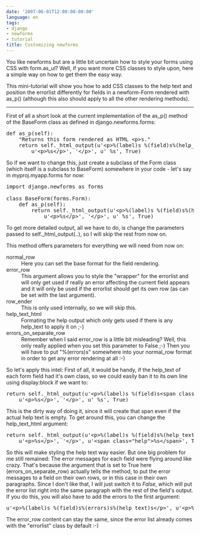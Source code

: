 ```yaml
---
date: '2007-06-01T12:00:00-00:00'
language: en
tags:
- django
- newforms
- tutorial
title: Customizing newforms
---
```



You like newforms but are a little bit uncertain how to style your forms using CSS with form.as_ul? Well, if you want more CSS classes to style upon, here a simple way on how to get them the easy way.

This mini-tutorial will show you how to add CSS classes to the help text and position the errorlist differently for fields in a newform-Form rendered with as\_p() (although this also should apply to all the other rendering methods).



-------------------------------



First of all a short look at the current implementation of the as\_p() method of the BaseForm class as defined in django.newforms.forms:

<pre class="code">
def as_p(self):
    &quot;Returns this form rendered as HTML &lt;p&gt;s.&quot;
    return self._html_output(u&apos;&lt;p&gt;%(label)s %(field)s%(help_text)s&lt;/p&gt;&apos;,
		u&apos;&lt;p&gt;%s&lt;/p&gt;&apos;, &apos;&lt;/p&gt;&apos;, u&apos; %s&apos;, True)
</pre>

So if we want to change this, just create a subclass of the Form class (which itself is a subclass to BaseForm) somewhere in your code - let's say in myproj.myapp.forms for now:

<pre class="code">
import django.newforms as forms

class BaseForm(forms.Form):
	def as_p(self):
		return self._html_output(u&apos;&lt;p&gt;%(label)s %(field)s%(help_text)s&lt;/p&gt;&apos;,
			u&apos;&lt;p&gt;%s&lt;/p&gt;&apos;, &apos;&lt;/p&gt;&apos;, u&apos; %s&apos;, True)
</pre>

To get more detailed output, all we have to do, is change the parameters passed to self.\_html\_output(..), so I will skip the rest from now on. 

This method offers parameters for everything we will need from now on:

<dl>
	<dt>normal_row</dt>
	<dd>Here you can set the base format for the field rendering.</dd>
	<dt>error_row</dt>
	<dd>This argument allows you to style the "wrapper" for the errorlist and will only get used if really an error affecting the current field appears and it will only be used if the errorlist should get its own row (as can be set with the last argument).</dd>
	<dt>row_ender</dt>
	<dd>This is only used internally, so we will skip this.</dd>
	<dt>help_text_html</dt>
	<dd>Formating the help output which only gets used if there is any help_text to apply it on ;-)</dd>
	<dt>errors_on_separate_row</dt>
	<dd>Remember when I said error_row is a little bit misleading? Well, this only really applied when you set this parameter to False ;-) Then you will have to put "%(errors)s" somewhere into your normal_row format in order to get any error rendering at all :-)</dd>
</dl>

So let's apply this intel: First of all, it would be handy, if the help_text of each form field had it's own class, so we could easily ban it to its own line using display:block if we want to:

<pre class="code">
return self._html_output(u&apos;&lt;p&gt;%(label)s %(field)s&lt;span class=&quot;help&quot;&gt;%(help_text)s&lt;/span&gt;&lt;/p&gt;&apos;,
	u&apos;&lt;p&gt;%s&lt;/p&gt;&apos;, &apos;&lt;/p&gt;&apos;, u&apos; %s&apos;, True)
</pre>

This is the dirty way of doing it, since it will create that span even if the actual help text is empty. To get around this, you can change the help\_text\_html argument:

<pre class="code">
return self._html_output(u&apos;&lt;p&gt;%(label)s %(field)s%(help_text)s&lt;/p&gt;&apos;,
	u&apos;&lt;p&gt;%s&lt;/p&gt;&apos;, &apos;&lt;/p&gt;&apos;, u&apos;&lt;span class=&quot;help&quot;&gt;%s&lt;/span&gt;&apos;, True)
</pre>


So this will make styling the help text way easier. But one big problem for me still remained: The error messages for each field were flying around like crazy. That's because the argument that is set to True here (errors\_on\_separate\_row) actually tells the method, to put the error messages to a field on their own rows, or in this case in their own paragraphs. Since I don't like that, I will just switch it to _False_, which will put the error list right into the same paragraph with the rest of the field's output. If you do this, you will also have to add the errors to the first argument:

<pre class="code">
u&apos;&lt;p&gt;%(label)s %(field)s%(errors)s%(help_text)s&lt;/p&gt;&apos;, u&apos;&lt;p&gt;%s&lt;/p&gt;&apos;
</pre>

The error\_row content can stay the same, since the error list already comes with the "errorlist" class by default :-)

